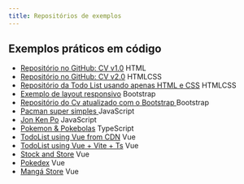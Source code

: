 ```yaml
---
title: Repositórios de exemplos
---
```


## Exemplos práticos em código

* <a href="https://github.com/profBruno-UFC-Qx/qxd0020-cv-example" target="_blank">Repositório no GitHub: CV v1.0</a> <span class="label label-blue">HTML</span>
* <a href="https://github.com/profBruno-UFC-Qx/qxd0020-cv-example" target="_blank">Repositório no GitHub: CV v2.0</a> <span class="label label-blue">HTML</span><span class="label label-blue">CSS</span>
* <a href="https://github.com/profBruno-UFC-Qx/qxd0020-todo-list" target="_blank">Repositório da Todo List usando apenas HTML e CSS</a> <span class="label label-blue">HTML</span><span class="label label-blue">CSS</span>
* <a href="https://github.com/profBruno-UFC-Qx/qxd-0020-resposive-layout-example" target="_blank">Exemplo de layout responsivo</a> <span class="label label-blue">Bootstrap</span>
* <a href="https://github.com/profBruno-UFC-Qx/qxd0020-cv-example" target="_blank"> Repositório do Cv atualizado com o Bootstrap </a> <span class="label label-blue">Bootstrap</span>
* <a href="https://github.com/profBruno-UFC-Qx/qxd0020-simple-pacman-js" target="_blank"> Pacman super simples </a> <span class="label label-blue">JavaScript</span>
* <a href="https://github.com/profBruno-UFC-Qx/qxd0020-jonkenpo" target="_blank"> Jon Ken Po</a> <span class="label label-blue">JavaScript</span>
* <a href="https://github.com/profBruno-UFC-Qx/qxd0020-pokemon-and-pokeballs" target="_blank"> Pokemon & Pokebolas</a> <span class="label label-blue">TypeScript</span>
* <a href="https://github.com/profBruno-UFC-Qx/qxd0020-todo-list" target="_blank">TodoList using Vue from CDN</a> <span class="label label-blue">Vue</span>
* <a href="https://github.com/profBruno-UFC-Qx/qxd0020-todolist-vue-vite" target="_blank">TodoList using Vue + Vite + Ts</a> <span class="label label-blue">Vue</span>
* <a href="https://github.com/profBruno-UFC-Qx/qxd0020-stock-and-store" target="_blank">Stock and Store</a> <span class="label label-blue">Vue</span>
* <a href="https://github.com/profBruno-UFC-Qx/qxd0020-pokedex" target="_blank"> Pokedex</a> <span class="label label-blue">Vue</span>
* <a href="https://github.com/profBruno-UFC-Qx/qxd0020-manga-store" target="_blank"> Mangá Store</a> <span class="label label-blue">Vue</span>
